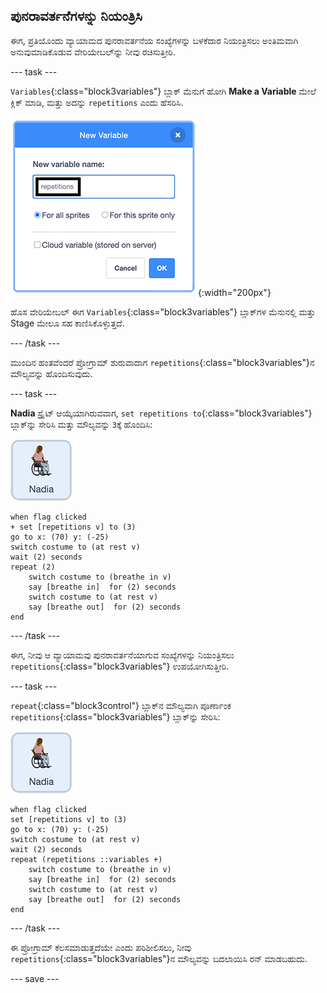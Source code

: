 ## ಪುನರಾವರ್ತನೆಗಳನ್ನು ನಿಯಂತ್ರಿಸಿ

ಈಗ, ಪ್ರತಿಯೊಂದು ವ್ಯಾಯಾಮದ ಪುನರಾವರ್ತನೆಯ ಸಂಖ್ಯೆಗಳನ್ನು ಬಳಕೆದಾರ ನಿಯಂತ್ರಿಸಲು ಅಂತಿಮವಾಗಿ ಅನುವುಮಾಡಿಕೊಡುವ ವೇರಿಯೇಬಲ್‌ನ್ನು ನೀವು ರಚಿಸುತ್ತೀರಿ.

--- task ---

`Variables`{:class="block3variables"} ಬ್ಲಾಕ್‌ ಮೆನುಗೆ ಹೋಗಿ **Make a Variable** ಮೇಲೆ ಕ್ಲಿಕ್‌ ಮಾಡಿ, ಮತ್ತು ಅದನ್ನು `repetitions` ಎಂದು ಹೆಸರಿಸಿ.

![ಹೊಸ ವೇರಿಯೇಬಲ್‌ ಡೈಲಾಗ್‌ ಬಾಕ್ಸ್‌ ಮಾಡುವುದು](images/createRepetitionsVariable.png){:width="200px"}

ಹೊಸ ವೇರಿಯೇಬಲ್‌ ಈಗ `Variables`{:class="block3variables"} ಬ್ಲಾಕ್‌ಗಳ ಮೆನುನಲ್ಲಿ ಮತ್ತು Stage ಮೇಲೂ ಸಹ ಕಾಣಿಸಿಕೊಳ್ಳುತ್ತದೆ.

--- /task ---

ಮುಂದಿನ ಹಂತವೆಂದರೆ ಪ್ರೋಗ್ರಾಮ್‌ ಶುರುವಾದಾಗ `repetitions`{:class="block3variables"}ನ ಮೌಲ್ಯವನ್ನು ಹೊಂದಿಸುವುದು.

--- task ---

**Nadia** ಸ್ಪ್ರೈಟ್‌ ಆಯ್ಕೆಯಾಗಿರುವವಾಗ, `set repetitions to`{:class="block3variables"} ಬ್ಲಾಕ್‌ನ್ನು ಸೇರಿಸಿ ಮತ್ತು ಮೌಲ್ಯವನ್ನು `3`ಕ್ಕೆ ಹೊಂದಿಸಿ:

![Nadia ಸ್ಪ್ರೈಟ್‌ ಐಕಾನ್](images/nadia_sprite.png)

```blocks3
when flag clicked
+ set [repetitions v] to (3)
go to x: (70) y: (-25)
switch costume to (at rest v)
wait (2) seconds
repeat (2)
    switch costume to (breathe in v)
    say [breathe in]  for (2) seconds
    switch costume to (at rest v)
    say [breathe out]  for (2) seconds
end
```

--- /task ---

ಈಗ, ನೀವು ಆ ವ್ಯಾಯಾಮವು ಪುನರಾವರ್ತನೆಯಾಗುವ ಸಂಖ್ಯೆಗಳನ್ನು ನಿಯಂತ್ರಿಸಲು `repetitions`{:class="block3variables"} ಉಪಯೋಗಿಸುತ್ತೀರಿ.

--- task ---

`repeat`{:class="block3control"} ಬ್ಲಾಕ್‌ನ ಮೌಲ್ಯವಾಗಿ ಪೂರ್ಣಾಂಕ `repetitions`{:class="block3variables"} ಬ್ಲಾಕ್‌ನ್ನು ಸೇರಿಸಿ:

![Nadia ಸ್ಪ್ರೈಟ್‌ ಐಕಾನ್](images/nadia_sprite.png)

```blocks3
when flag clicked
set [repetitions v] to (3)
go to x: (70) y: (-25)
switch costume to (at rest v)
wait (2) seconds
repeat (repetitions ::variables +)
    switch costume to (breathe in v)
    say [breathe in]  for (2) seconds
    switch costume to (at rest v)
    say [breathe out]  for (2) seconds
end
```

--- /task ---

ಈ ಪ್ರೋಗ್ರಾಮ್‌ ಕೆಲಸಮಾಡುತ್ತದೆಯೇ ಎಂದು ಪರಿಶೀಲಿಸಲು, ನೀವು `repetitions`{:class="block3variables"}ನ ಮೌಲ್ಯವನ್ನು ಬದಲಾಯಿಸಿ ರನ್‌ ಮಾಡಬಹುದು.

--- save ---
